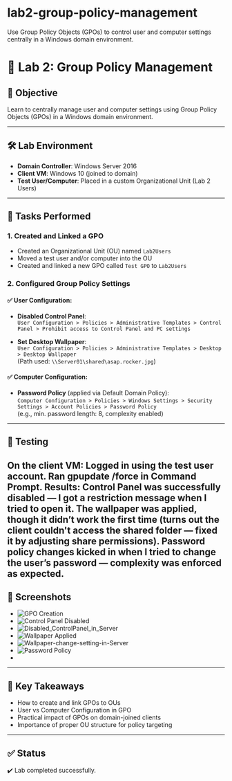# lab2-group-policy-management
Use Group Policy Objects (GPOs) to control user and computer settings centrally in a Windows domain environment.
# 🧪 Lab 2: Group Policy Management

## 🎯 Objective
Learn to centrally manage user and computer settings using Group Policy Objects (GPOs) in a Windows domain environment.

---

## 🛠️ Lab Environment
- **Domain Controller**: Windows Server 2016
- **Client VM**: Windows 10 (joined to domain)
- **Test User/Computer**: Placed in a custom Organizational Unit (Lab 2 Users)

---

## 🔧 Tasks Performed

### 1. Created and Linked a GPO
- Created an Organizational Unit (OU) named `Lab2Users`
- Moved a test user and/or computer into the OU
- Created and linked a new GPO called `Test GPO` to `Lab2Users`

### 2. Configured Group Policy Settings
#### ✅ User Configuration:
- **Disabled Control Panel**:  
  `User Configuration > Policies > Administrative Templates > Control Panel > Prohibit access to Control Panel and PC settings`

- **Set Desktop Wallpaper**:  
  `User Configuration > Policies > Administrative Templates > Desktop > Desktop Wallpaper`  
  (Path used: `\\Server01\shared\asap.rocker.jpg`)

#### ✅ Computer Configuration:
- **Password Policy** (applied via Default Domain Policy):  
  `Computer Configuration > Policies > Windows Settings > Security Settings > Account Policies > Password Policy`  
  (e.g., min. password length: 8, complexity enabled)

---

## 🧪 Testing

On the client VM:
Logged in using the test user account.
Ran gpupdate /force in Command Prompt.
Results:
Control Panel was successfully disabled — I got a restriction message when I tried to open it.
The wallpaper was applied, though it didn’t work the first time (turns out the client couldn't access the shared folder — fixed it by adjusting share permissions).
Password policy changes kicked in when I tried to change the user’s password — complexity was enforced as expected.
---

## 📸 Screenshots

- ![GPO Creation](screenshots1/newOrganisationalUnit.png)
- ![Control Panel Disabled](screenshots1/ControlPanelDisabled2.png)
- ![Disabled_ControlPanel_in_Server](screenshots1/implyingDisableControlPanel.png)
- ![Wallpaper Applied](screenshots1/WallpaperChanged.png)
- ![Wallpaper-change-setting-in-Server](screenshots1/wallpaper-change-setting-in-server.png)
- ![Password Policy](screenshots1/PasswordPolicyEnforced.png)
- 

---

## 📘 Key Takeaways

- How to create and link GPOs to OUs
- User vs Computer Configuration in GPO
- Practical impact of GPOs on domain-joined clients
- Importance of proper OU structure for policy targeting

---

## ✅ Status
✔️ Lab completed successfully.
